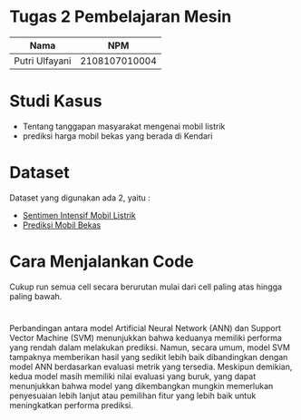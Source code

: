 # Tugas 2 Pembelajaran Mesin

| Nama           |      NPM      |
| -------------- | :-----------: |
| Putri Ulfayani | 2108107010004 |

# Studi Kasus

- Tentang tanggapan masyarakat mengenai mobil listrik
- prediksi harga mobil bekas yang berada di Kendari

# Dataset

Dataset yang digunakan ada 2, yaitu :

- [Sentimen Intensif Mobil Listrik](https://www.kaggle.com/code/billycemerson/analisis-sentimen-intensif-mobil-listrik-svm/notebook)
- [Prediksi Mobil Bekas ](https://www.kaggle.com/code/kelompok8ai/prediksi-mobil-bekas-dengan-metode-knn/notebook)

# Cara Menjalankan Code

Cukup run semua cell secara berurutan mulai dari cell paling atas hingga paling bawah.

# 
Perbandingan antara model Artificial Neural Network (ANN) dan Support Vector Machine (SVM) menunjukkan bahwa keduanya memiliki performa yang rendah dalam melakukan prediksi. Namun, secara umum, model SVM tampaknya memberikan hasil yang sedikit lebih baik dibandingkan dengan model ANN berdasarkan evaluasi metrik yang tersedia. Meskipun demikian, kedua model masih memiliki nilai evaluasi yang buruk, yang dapat menunjukkan bahwa model yang dikembangkan mungkin memerlukan penyesuaian lebih lanjut atau pemilihan fitur yang lebih baik untuk meningkatkan performa prediksi.
